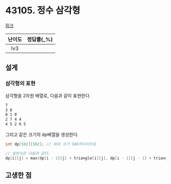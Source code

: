 # 43105. 정수 삼각형

[링크](https://programmers.co.kr/learn/courses/30/lessons/43105)

| 난이도 | 정답률(\_%) |
| :----: | :---------: |
|  lv3   |             |

## 설계

### 삼각형의 표현

삼각형을 2차원 배열로, 다음과 같이 표현한다.

```sh
7
3 8
8 1 0
2 7 4 4
4 5 2 6 5
```

그리고 같은 크기의 dp배열을 생성한다.

```cpp
int dp[502][502]; // 최대 크기 500까지이므로

// 일반식은 다음과 같다.
dp[i][j] = max(dp[i - 1][j] + triangle[i][j], dp[i - 1][j - 1] + triangle[i][j]);
```

## 고생한 점

